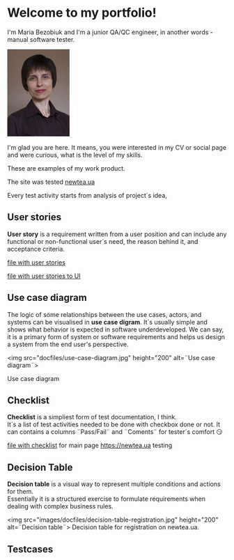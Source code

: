 
# Welcome to my portfolio!

I'm Maria Bezobiuk and I'm a junior QA/QC engineer, in another words - 
manual software tester. 

<img src="images/photo-bio.jpg" height="200">

I'm glad you are here.  It means, you were interested in my CV or social page
 and were curious, what is the level of my skills.

These are examples of my work product.

The site was tested [newtea.ua](https://newtea.ua/)

Every test activity starts from analysis of project´s idea,

 

## User stories

**User story** is a requirement written from a user position and can 
include any functional or non-functional user´s need, the reason behind it,
 and acceptance criteria.
 
[file with user stories](docfiles/requirements-functionality.pdf)

[file with user stories to UI](docfiles/requirements-UI.pdf)

## Use case diagram

The logic of some relationships between the use cases, actors, and systems 
can be visualised in **use case digram**. It´s usually simple and shows what 
behavior is expected in software underdeveloped. We can say, it is a primary 
form of system or software requirements and helps us design a system from 
the end user's perspective. 

<img src="docfiles/use-case-diagram.jpg" height="200" alt=¨Use case diagram¨>

Use case diagram

## Checklist

**Checklist** is a simpliest form of test documentation, I think.  
It´s a list of test activities needed to be done with checkbox done or not. 
It can contains a columns ¨Pass/Fail¨ and ¨Coments¨ for tester´s comfort :smirk:

[file with checklist](docfiles/checklist-main-newtea.pdf) for main page https://newtea.ua testing

## Decision Table

**Decision table** is a visual way to represent multiple conditions and 
actions for them.  
Essentially it is a structured exercise to formulate requirements when 
dealing with complex business rules.

<img src="images/docfiles/decision-table-registration.jpg" height="200" alt=¨Decision table¨>
Decision table for registration on newtea.ua.



## Testcases

